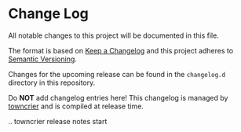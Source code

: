# Change Log
All notable changes to this project will be documented in this file.

The format is based on [Keep a Changelog](http://keepachangelog.com/)
and this project adheres to [Semantic Versioning](http://semver.org/).

Changes for the upcoming release can be found in the `changelog.d` directory in
this repository.

Do **NOT** add changelog entries here! This changelog is managed by
[towncrier](https://github.com/hawkowl/towncrier) and is compiled at release
time.

.. towncrier release notes start
